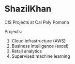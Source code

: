 # ShazilKhan
CIS Projects at Cal Poly Pomona 


Projects:
1. Cloud infrastructure (AWS)
2. Business intelligence (excel)
3. Retail analytics
4. Supervised machine learning
